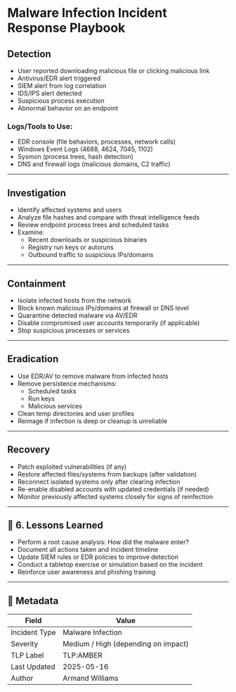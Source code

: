 # Malware Infection Incident Response Playbook

## Detection

- User reported downloading malicious file or clicking malicious link
- Antivirus/EDR alert triggered 
- SIEM alert from log correlation
- IDS/IPS alert detected 
- Suspicious process execution
- Abnormal behavior on an endpoint

### Logs/Tools to Use:
- EDR console (file behaviors, processes, network calls)
- Windows Event Logs (4688, 4624, 7045, 1102)
- Sysmon (process trees, hash detection)
- DNS and firewall logs (malicious domains, C2 traffic)

---

## Investigation

- Identify affected systems and users
- Analyze file hashes and compare with threat intelligence feeds
- Review endpoint process trees and scheduled tasks
- Examine:
  - Recent downloads or suspicious binaries
  - Registry run keys or autoruns
  - Outbound traffic to suspicious IPs/domains

---

## Containment

- Isolate infected hosts from the network 
- Block known malicious IPs/domains at firewall or DNS level
- Quarantine detected malware via AV/EDR
- Disable compromised user accounts temporarily (if applicable)
- Stop suspicious processes or services

---

## Eradication

- Use EDR/AV to remove malware from infected hosts
- Remove persistence mechanisms:
  - Scheduled tasks
  - Run keys
  - Malicious services
- Clean temp directories and user profiles
- Reimage if infection is deep or cleanup is unreliable

---

## Recovery

- Patch exploited vulnerabilities (if any)
- Restore affected files/systems from backups (after validation)
- Reconnect isolated systems only after clearing infection
- Re-enable disabled accounts with updated credentials (if needed)
- Monitor previously affected systems closely for signs of reinfection

---

## 📝 6. Lessons Learned

- Perform a root cause analysis: How did the malware enter?
- Document all actions taken and incident timeline
- Update SIEM rules or EDR policies to improve detection
- Conduct a tabletop exercise or simulation based on the incident
- Reinforce user awareness and phishing training

---

## 📂 Metadata

| Field         | Value                                 |
|---------------|----------------------------------------|
| Incident Type | Malware Infection                     |
| Severity      | Medium / High (depending on impact)   |
| TLP Label     | TLP:AMBER                             |
| Last Updated  | 2025-05-16                            |
| Author        | Armand Williams                       |
